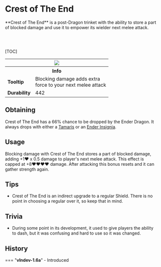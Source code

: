 # Crest of The End

<div class="result kohara-infobox-grid" markdown>
<div markdown class="kohara-infobox-text">
**Crest of The End** is a post-Dragon trinket with the ability to store a part of blocked damage and use it to empower its wielder next melee attack.

<br><br>

[TOC]

</div>
<div class="kohara-infobox-table">
  <table id="kohara-infobox--item">
	<tr>
		<th colspan="2" class="kohara-infobox--top-image"><img src="../../../assets/items/crest.png"></th>
	</tr>
	<tr>
		<th colspan="2">Info</th>
	</tr>
	<tr>
		<td><b>Tooltip</b></td>
		<td>Blocking damage adds extra
        <br>
        force to your next melee attack
        </td>
	</tr>
    <tr>
		<td><b>Durability</b></td>
		<td>442
        </td>
	</tr>
</table>
</div>
</div>

## Obtaining
Crest of The End has a 66% chance to be dropped by the Ender Dragon. It always drops with either a [Tamaris](../tamaris.md) or an [Ender Insignia](ender_insignia.md).

## Usage
Blocking damage with Crest of The End stores a part of blocked damage, adding +1:heart: x 0.5 damage to player's next melee attack. This effect is capped at +8:heart::heart::heart::heart: damage. After attacking this bonus resets and it can gather strength again.

## Tips
- Crest of The End is an indirect upgrade to a regular Shield. There is no point in choosing a regular over it, so keep that in mind.

## Trivia
- During some point in its development, it used to give players the ability to dash, but it was confusing and hard to use so it was changed.

## History
=== "**vIndev-1.6a**"
	- Introduced
